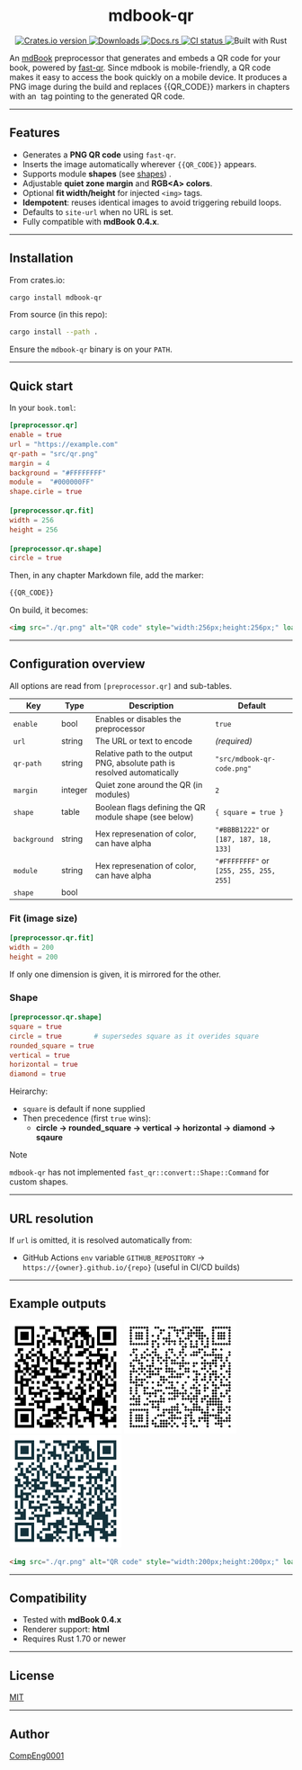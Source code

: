 <div align="center">
  <h1 align="center"><b>mdbook-qr</b></h1>
</div>

<p align="center">
  <a href="https://crates.io/crates/mdbook-qr">
    <img src="https://img.shields.io/crates/v/mdbook-qr?style=for-the-badge" alt="Crates.io version" />
  </a>
  <a href="https://crates.io/crates/mdbook-qr">
    <img src="https://img.shields.io/crates/d/mdbook-qr?style=for-the-badge" alt="Downloads" />
  </a>
  <a href="https://docs.rs/mdbook-qr">
    <img src="https://img.shields.io/docsrs/mdbook-qr?style=for-the-badge" alt="Docs.rs" />
  </a>
  <a href="https://github.com/CompEng0001/mdbook-qr/actions">
    <img src="https://img.shields.io/github/actions/workflow/status/CompEng0001/mdbook-qr/release.yml?&style=for-the-badge&label=CI" alt="CI status" />
  </a>
  <img src="https://img.shields.io/badge/Built%20with-Rust-orange?logo=rust&style=for-the-badge" alt="Built with Rust" />
</p>

An <a href="https://github.com/rust-lang/mdBook">mdBook</a> preprocessor that generates and embeds a QR code for your book, powered by <a href="https://docs.rs/fast-qr">fast-qr</a>. Since mdbook is mobile-friendly, a QR code makes it easy to access the book quickly on a mobile device.
It produces a PNG image during the build and replaces {{QR_CODE}} markers in chapters with an <img> tag pointing to the generated QR code.


---

## Features

- Generates a **PNG QR code** using <code>fast-qr</code>.
- Inserts the image automatically wherever `{{QR_CODE}}` appears.
- Supports module **shapes** (see [shapes](#shapes)) .
- Adjustable **quiet zone margin** and **RGB\<A\> colors**.
- Optional **fit width/height** for injected `<img>` tags.
- **Idempotent**: reuses identical images to avoid triggering rebuild loops.
- Defaults to `site-url` when no URL is set.
- Fully compatible with **mdBook 0.4.x**.

---

## Installation

From crates.io:

```sh
cargo install mdbook-qr
```

From source (in this repo):

```sh
cargo install --path .
```

Ensure the `mdbook-qr` binary is on your `PATH`.

---

## Quick start

In your `book.toml`:

```toml
[preprocessor.qr]
enable = true
url = "https://example.com"
qr-path = "src/qr.png"
margin = 4
background = "#FFFFFFFF"
module =  "#000000FF"
shape.cirle = true

[preprocessor.qr.fit]
width = 256
height = 256

[preprocessor.qr.shape]
circle = true
```

Then, in any chapter Markdown file, add the marker:

```md
{{QR_CODE}}
```

On build, it becomes:

```html
<img src="./qr.png" alt="QR code" style="width:256px;height:256px;" loading="eager">
```

---

## Configuration overview

All options are read from `[preprocessor.qr]` and sub-tables.

| Key | Type | Description | Default |
|-----|------|--------------|----------|
| `enable` | bool | Enables or disables the preprocessor | `true` |
| `url` | string | The URL or text to encode | *(required)* |
| `qr-path` | string | Relative path to the output PNG, absolute path is resolved automatically | `"src/mdbook-qr-code.png"` |
| `margin` | integer | Quiet zone around the QR (in modules) | `2` |
| `shape` | table | Boolean flags defining the QR module shape (see below) | `{ square = true }` |
| `background`  | string | Hex represenation of color, can have alpha| `"#BBBB1222"` or `[187, 187, 18, 133]` | 
| `module`  | string | Hex represenation of color, can have alpha| `"#FFFFFFFF"` or `[255, 255, 255, 255]` | 
| `shape`| bool |

### Fit (image size)

```toml
[preprocessor.qr.fit]
width = 200
height = 200
```
If only one dimension is given, it is mirrored for the other.

### Shape

```toml
[preprocessor.qr.shape]
square = true
circle = true        # supersedes square as it overides square
rounded_square = true
vertical = true
horizontal = true
diamond = true
```
Heirarchy:
- `square` is default if none supplied
- Then precedence (first `true` wins):  
  - **circle → rounded_square → vertical → horizontal → diamond → sqaure**

>[!NOTE]
> `mdbook-qr` has not implemented `fast_qr::convert::Shape::Command` for custom shapes. 

---

## URL resolution

If `url` is omitted, it is resolved automatically from:

- GitHub Actions `env` variable `GITHUB_REPOSITORY` →` https://{owner}.github.io/{repo}` (useful in CI/CD builds)

---

## Example outputs

![square QR](docs/qr-square.png) ![diamond QR](docs/qr-diamond.png) ![rounded circle transparent blueish QR](docs/qr-rounded-circle-transparent-blueish.png)

```html
<img src="./qr.png" alt="QR code" style="width:200px;height:200px;" loading="eager">
```
---

## Compatibility

- Tested with **mdBook 0.4.x**
- Renderer support: **html**
- Requires Rust 1.70 or newer

---

## License

[MIT](LICENSE.md)

---

## Author

[CompEng0001](https://github.com/CompEng0001)
